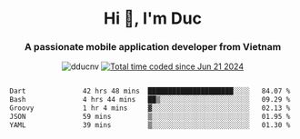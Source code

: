 <h1 align="center">
  Hi 👋, I'm  Duc</h1>
<h3 align="center">A passionate mobile application developer from Vietnam</h3>  
  
<p align="center"> <img src="https://komarev.com/ghpvc/?username=dducnv&label=Profile%20views&color=0e75b6&style=flat" alt="dducnv" /> 
<a href="https://wakatime.com/@4d2a2cd9-1bcb-4dd1-84a4-dce128a35137"><img src="https://wakatime.com/badge/user/4d2a2cd9-1bcb-4dd1-84a4-dce128a35137.svg" alt="Total time coded since Jun 21 2024" /></a>
</p>  

<div style="width: 100vw; overflow-x: auto; flex:center">
  <!--START_SECTION:waka-->

```txt
Dart              42 hrs 48 mins  █████████████████████░░░░   84.07 %
Bash              4 hrs 44 mins   ██▒░░░░░░░░░░░░░░░░░░░░░░   09.29 %
Groovy            1 hr 4 mins     ▓░░░░░░░░░░░░░░░░░░░░░░░░   02.13 %
JSON              59 mins         ▒░░░░░░░░░░░░░░░░░░░░░░░░   01.95 %
YAML              39 mins         ▒░░░░░░░░░░░░░░░░░░░░░░░░   01.30 %
```

<!--END_SECTION:waka-->
</div>




  
